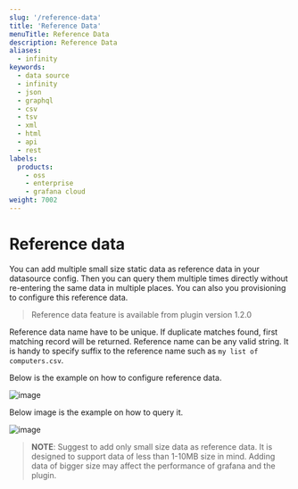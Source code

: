 ```yaml
---
slug: '/reference-data'
title: 'Reference Data'
menuTitle: Reference Data
description: Reference Data
aliases:
  - infinity
keywords:
  - data source
  - infinity
  - json
  - graphql
  - csv
  - tsv
  - xml
  - html
  - api
  - rest
labels:
  products:
    - oss
    - enterprise
    - grafana cloud
weight: 7002
---
```


# Reference data

You can add multiple small size static data as reference data in your datasource config. Then you can query them multiple times directly without re-entering the same data in multiple places. You can also you provisioning to configure this reference data.

> Reference data feature is available from plugin version 1.2.0

Reference data name have to be unique. If duplicate matches found, first matching record will be returned. Reference name can be any valid string. It is handy to specify suffix to the reference name such as `my list of computers.csv`.

Below is the example on how to configure reference data.

![image](https://user-images.githubusercontent.com/153843/198975951-1642f55d-e2a8-4eab-ae18-b2f2a9d3fce1.png#center)

Below image is the example on how to query it.

![image](https://user-images.githubusercontent.com/153843/198976089-0736c591-2a53-4aac-a58f-00f3c92797f8.png#center)

> **NOTE**: Suggest to add only small size data as reference data. It is designed to support data of less than 1-10MB size in mind. Adding data of bigger size may affect the performance of grafana and the plugin.
